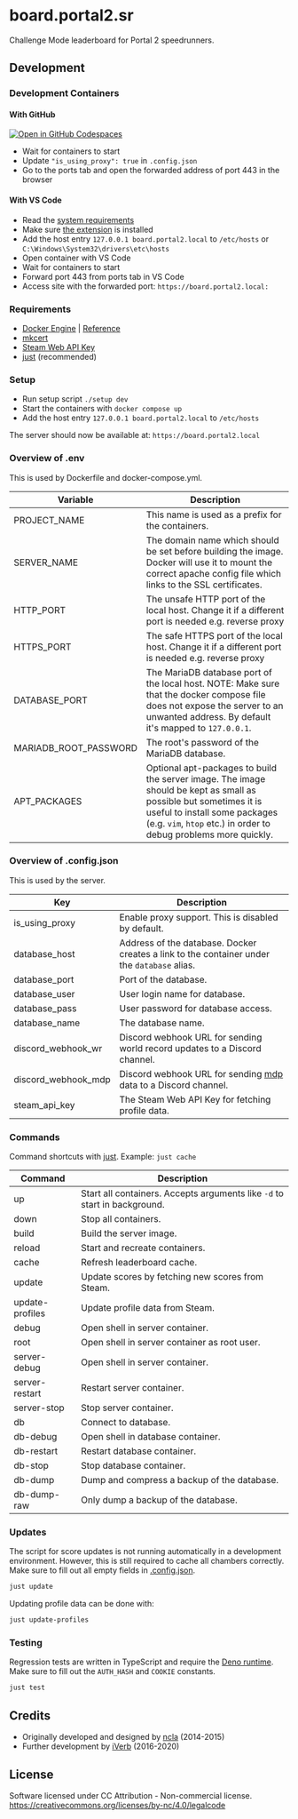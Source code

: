 # board.portal2.sr

Challenge Mode leaderboard for Portal 2 speedrunners.

## Development

### Development Containers

#### With GitHub

[![Open in GitHub Codespaces](https://github.com/codespaces/badge.svg)](https://codespaces.new/p2sr/Portal2Boards)

* Wait for containers to start
* Update `"is_using_proxy": true` in `.config.json`
* Go to the ports tab and open the forwarded address of port 443 in the browser

#### With VS Code

* Read the [system requirements](https://code.visualstudio.com/docs/devcontainers/containers)
* Make sure [the extension](https://marketplace.visualstudio.com/items?itemName=ms-vscode-remote.remote-containers) is installed
* Add the host entry `127.0.0.1 board.portal2.local` to `/etc/hosts` or `C:\Windows\System32\drivers\etc\hosts`
* Open container with VS Code
* Wait for containers to start
* Forward port 443 from ports tab in VS Code
* Access site with the forwarded port: `https://board.portal2.local:`

### Requirements

- [Docker Engine] | [Reference](https://docs.docker.com/compose/reference/)
- [mkcert]
- [Steam Web API Key]
- [just] (recommended)

[Docker Engine]: https://docs.docker.com/engine/install
[mkcert]: https://github.com/FiloSottile/mkcert
[Steam Web API Key]: https://steamcommunity.com/dev
[just]: https://github.com/casey/just

### Setup

- Run setup script `./setup dev`
- Start the containers with `docker compose up`
- Add the host entry `127.0.0.1 board.portal2.local` to `/etc/hosts`

The server should now be available at: `https://board.portal2.local`

### Overview of .env

This is used by Dockerfile and docker-compose.yml.

| Variable              | Description                                                                                                                                                                                                           |
| --------------------- | --------------------------------------------------------------------------------------------------------------------------------------------------------------------------------------------------------------------- |
| PROJECT_NAME          | This name is used as a prefix for the containers.                                                                                                                                                                     |
| SERVER_NAME           | The domain name which should be set before building the image. Docker will use it to mount the correct apache config file which links to the SSL certificates.                                                        |
| HTTP_PORT             | The unsafe HTTP port of the local host. Change it if a different port is needed e.g. reverse proxy                                                                                                                    |
| HTTPS_PORT            | The safe HTTPS port of the local host. Change it if a different port is needed e.g. reverse proxy                                                                                                                     |
| DATABASE_PORT         | The MariaDB database port of the local host. NOTE: Make sure that the docker compose file does not expose the server to an unwanted address. By default it's mapped to `127.0.0.1`.                                   |
| MARIADB_ROOT_PASSWORD | The root's password of the MariaDB database.                                                                                                                                                                          |
| APT_PACKAGES          | Optional apt-packages to build the server image. The image should be kept as small as possible but sometimes it is useful to install some packages (e.g. `vim`, `htop` etc.) in order to debug problems more quickly. |

### Overview of .config.json

This is used by the server.

| Key                 | Description                                                                                 |
| ------------------- | ------------------------------------------------------------------------------------------- |
| is_using_proxy      | Enable proxy support. This is disabled by default.                                          |
| database_host       | Address of the database. Docker creates a link to the container under the `database` alias. |
| database_port       | Port of the database.                                                                       |
| database_user       | User login name for database.                                                               |
| database_pass       | User password for database access.                                                          |
| database_name       | The database name.                                                                          |
| discord_webhook_wr  | Discord webhook URL for sending world record updates to a Discord channel.                  |
| discord_webhook_mdp | Discord webhook URL for sending [mdp] data to a Discord channel.                            |
| steam_api_key       | The Steam Web API Key for fetching profile data.                                            |

[mdp]: https://github.com/p2sr/mdp

### Commands

Command shortcuts with [just]. Example: `just cache`

| Command         | Description                                                               |
| --------------- | ------------------------------------------------------------------------- |
| up              | Start all containers. Accepts arguments like `-d` to start in background. |
| down            | Stop all containers.                                                      |
| build           | Build the server image.                                                   |
| reload          | Start and recreate containers.                                            |
| cache           | Refresh leaderboard cache.                                                |
| update          | Update scores by fetching new scores from Steam.                          |
| update-profiles | Update profile data from Steam.                                           |
| debug           | Open shell in server container.                                           |
| root            | Open shell in server container as root user.                              |
| server-debug    | Open shell in server container.                                           |
| server-restart  | Restart server container.                                                 |
| server-stop     | Stop server container.                                                    |
| db              | Connect to database.                                                      |
| db-debug        | Open shell in database container.                                         |
| db-restart      | Restart database container.                                               |
| db-stop         | Stop database container.                                                  |
| db-dump         | Dump and compress a backup of the database.                               |
| db-dump-raw     | Only dump a backup of the database.                                       |

### Updates

The script for score updates is not running automatically in a development
environment. However, this is still required to cache all chambers correctly.
Make sure to fill out all empty fields in
[.config.json](#overview-of-configjson).

```bash
just update
```

Updating profile data can be done with:

```bash
just update-profiles
```

### Testing

Regression tests are written in TypeScript and require the
[Deno runtime](https://deno.com). Make sure to fill out the `AUTH_HASH` and
`COOKIE` constants.

```bash
just test
```

## Credits

- Originally developed and designed by [ncla] (2014-2015)
- Further development by [iVerb] (2016-2020)

[ncla]: https://github.com/ncla/Portal-2-Leaderboard
[iVerb]: https://github.com/iVerb1/Portal2Boards

## License

Software licensed under CC Attribution - Non-commercial license.
https://creativecommons.org/licenses/by-nc/4.0/legalcode
